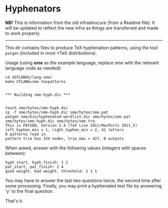 Hyphenators
===========

**NB!** This is information from the old infrastrucure (from a Readme file). It
will be updated to reflect the new infra as things are transferred and made to
work properly.


----


This dir contains files to produce TeX hyphenation patterns, using the tool
`patgen` (included in most *TeX distributions).


Usage (using **sme** as the example language, replace *sme* with the relevant language code as needed):


```
cd $GTLANGS/lang-sme/
make GTLANG=sme texpatterns


*** Building sme-hyph.dic ***


touch sme/hytex/sme-hyph.dic
cp -f sme/hytex/sme-hyph.dic sme/hytex/sme.pat
patgen sme/bin/hyphenated-wordlist.dic sme/hytex/sme.pat sme/hytex/sme-hyph.dic sme/hytex/sme.tra
This is PATGEN, Version 2.4 (TeX Live 2011/MacPorts 2011_5)
left_hyphen_min = 1, right_hyphen_min = 2, 41 letters
0 patterns read in
pattern trie has 334 nodes, trie_max = 427, 0 outputs
```


When asked, answer with the following values (integers with spaces between):


```
hyph_start, hyph_finish: 1 2
pat_start, pat_finish: 2 4
good weight, bad weight, threshold: 1 1 1
```


You may have to answer the last two questions twice, the second time after some processing. Finally, you may print a hyphenated test file by answering 'y' to the final question.


That's it.
